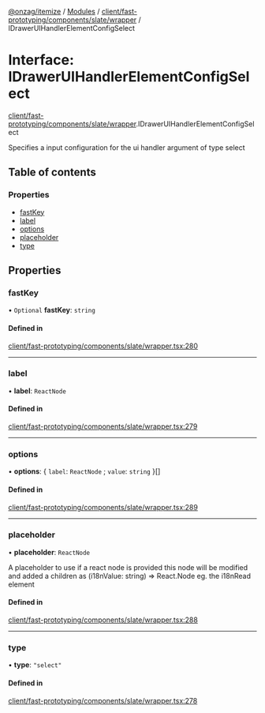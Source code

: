 [@onzag/itemize](../README.md) / [Modules](../modules.md) / [client/fast-prototyping/components/slate/wrapper](../modules/client_fast_prototyping_components_slate_wrapper.md) / IDrawerUIHandlerElementConfigSelect

# Interface: IDrawerUIHandlerElementConfigSelect

[client/fast-prototyping/components/slate/wrapper](../modules/client_fast_prototyping_components_slate_wrapper.md).IDrawerUIHandlerElementConfigSelect

Specifies a input configuration for the ui handler argument
of type select

## Table of contents

### Properties

- [fastKey](client_fast_prototyping_components_slate_wrapper.IDrawerUIHandlerElementConfigSelect.md#fastkey)
- [label](client_fast_prototyping_components_slate_wrapper.IDrawerUIHandlerElementConfigSelect.md#label)
- [options](client_fast_prototyping_components_slate_wrapper.IDrawerUIHandlerElementConfigSelect.md#options)
- [placeholder](client_fast_prototyping_components_slate_wrapper.IDrawerUIHandlerElementConfigSelect.md#placeholder)
- [type](client_fast_prototyping_components_slate_wrapper.IDrawerUIHandlerElementConfigSelect.md#type)

## Properties

### fastKey

• `Optional` **fastKey**: `string`

#### Defined in

[client/fast-prototyping/components/slate/wrapper.tsx:280](https://github.com/onzag/itemize/blob/f2f29986/client/fast-prototyping/components/slate/wrapper.tsx#L280)

___

### label

• **label**: `ReactNode`

#### Defined in

[client/fast-prototyping/components/slate/wrapper.tsx:279](https://github.com/onzag/itemize/blob/f2f29986/client/fast-prototyping/components/slate/wrapper.tsx#L279)

___

### options

• **options**: { `label`: `ReactNode` ; `value`: `string`  }[]

#### Defined in

[client/fast-prototyping/components/slate/wrapper.tsx:289](https://github.com/onzag/itemize/blob/f2f29986/client/fast-prototyping/components/slate/wrapper.tsx#L289)

___

### placeholder

• **placeholder**: `ReactNode`

A placeholder to use
if a react node is provided this node will be modified
and added a children as (i18nValue: string) => React.Node
eg. the i18nRead element

#### Defined in

[client/fast-prototyping/components/slate/wrapper.tsx:288](https://github.com/onzag/itemize/blob/f2f29986/client/fast-prototyping/components/slate/wrapper.tsx#L288)

___

### type

• **type**: ``"select"``

#### Defined in

[client/fast-prototyping/components/slate/wrapper.tsx:278](https://github.com/onzag/itemize/blob/f2f29986/client/fast-prototyping/components/slate/wrapper.tsx#L278)
